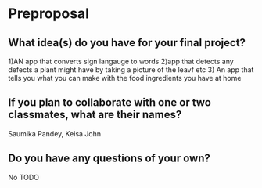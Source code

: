# Preproposal

## What idea(s) do you have for your final project?

1)AN app that converts sign langauge to words
2)app that detects any defects a plant might have by taking a picture of the leavf etc
3) An app that tells you what you can make with the food ingredients you have at home 

## If you plan to collaborate with one or two classmates, what are their names?


Saumika Pandey, Keisa John

## Do you have any questions of your own?
No
TODO
